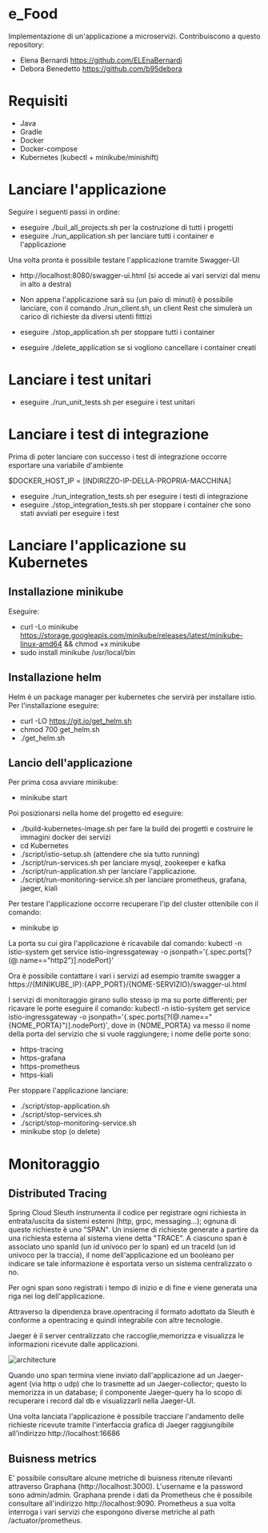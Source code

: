# e_Food
Implementazione di un'applicazione a microservizi.
Contribuiscono a questo repository:
- Elena Bernardi https://github.com/ELEnaBernardi
- Debora Benedetto https://github.com/b95debora

# Requisiti
- Java
- Gradle
- Docker
- Docker-compose
- Kubernetes (kubectl + minikube/minishift)

# Lanciare l'applicazione
Seguire i seguenti passi in ordine:
- eseguire ./buil_all_projects.sh per la costruzione di tutti i progetti
- eseguire ./run_application.sh per lanciare tutti i container e l'applicazione

Una volta pronta è possibile testare l'applicazione tramite Swagger-UI
  - http://localhost:8080/swagger-ui.html (si accede ai vari servizi dal menu in alto a destra)
  
- Non appena l'applicazione sarà su (un paio di minuti) è possibile lanciare, con il comando ./run_client.sh, un client Rest che        simulerà un carico di richieste da diversi utenti fittizi

- eseguire ./stop_application.sh per stoppare tutti i container
- eseguire ./delete_application se si vogliono cancellare i container creati

# Lanciare i test unitari
- eseguire ./run_unit_tests.sh per eseguire i test unitari

# Lanciare i test di integrazione
Prima di poter lanciare con successo i test di integrazione occorre esportare una variabile d'ambiente 

$DOCKER_HOST_IP = [INDIRIZZO-IP-DELLA-PROPRIA-MACCHINA]
- eseguire ./run_integration_tests.sh per eseguire i testi di integrazione
- eseguire ./stop_integration_tests.sh per stoppare i container che sono stati avviati per eseguire i test

# Lanciare l'applicazione su Kubernetes 
## Installazione minikube
Eseguire:
- curl -Lo minikube https://storage.googleapis.com/minikube/releases/latest/minikube-linux-amd64 && chmod +x minikube
- sudo install minikube /usr/local/bin
## Installazione helm
Helm è un package manager per kubernetes che servirà per installare istio. Per l'installazione eseguire:
- curl -LO https://git.io/get_helm.sh
- chmod 700 get_helm.sh
- ./get_helm.sh
## Lancio dell'applicazione
Per prima cosa avviare minikube:
- minikube start

Poi posizionarsi nella home del progetto ed eseguire:
- ./build-kubernetes-image.sh per fare la build dei progetti e costruire le immagini docker dei servizi
- cd Kubernetes
- ./script/istio-setup.sh (attendere che sia tutto running)
- ./script/run-services.sh per lanciare mysql, zookeeper e kafka
- ./script/run-application.sh per lanciare l'applicazione.
- ./script/run-monitoring-service.sh per lanciare prometheus, grafana, jaeger, kiali

Per testare l'applicazione occorre recuperare l'ip del cluster ottenibile con il comando:
- minikube ip

La porta su cui gira l'applicazione è ricavabile dal comando:
kubectl -n istio-system get service istio-ingressgateway -o jsonpath='{.spec.ports[?(@.name=="http2")].nodePort}'

Ora è possibile contattare i vari i servizi ad esempio tramite swagger a https://{MINIKUBE_IP}:{APP_PORT}/{NOME-SERVIZIO}/swagger-ui.html

I servizi di monitoraggio girano sullo stesso ip ma su porte differenti; per ricavare le porte eseguire il comando:
kubectl -n istio-system get service istio-ingressgateway -o jsonpath='{.spec.ports[?(@.name=="{NOME_PORTA}")].nodePort}',
dove in {NOME_PORTA} va messo il nome della porta del servizio che si vuole raggiungere; i nome delle porte sono:
- https-tracing
- https-grafana
- https-prometheus
- https-kiali

Per stoppare l'applicazione lanciare:
- ./script/stop-application.sh
- ./script/stop-services.sh
- ./script/stop-monitoring-service.sh
- minikube stop (o delete)

# Monitoraggio
  ## Distributed Tracing
  Spring Cloud Sleuth instrumenta il codice per registrare ogni richiesta in entrata/uscita da sistemi esterni (http, grpc,
  messaging...); ognuna di queste 
  richieste è uno "SPAN". Un insieme di richieste generate a partire da una richiesta esterna al sistema viene detta "TRACE".
  A ciascuno span è associato uno spanId (un id univoco per lo span) ed un traceId (un id univoco per la traccia), il nome
  dell'applicazione ed un booleano per indicare se tale informazione è esportata verso un sistema centralizzato o no.
  
  Per ogni span sono registrati i tempo di inizio e di fine e viene generata una riga nei log dell'applicazione.
  
  Attraverso la dipendenza brave.opentracing il formato adottato da Sleuth è conforme a opentracing e quindi integrabile con altre
  tecnologie.
  
  Jaeger è il server centralizzato che raccoglie,memorizza e visualizza le informazioni ricevute dalle applicazioni.
  
  ![architecture](https://user-images.githubusercontent.com/27349928/54783239-29c63c80-4c21-11e9-9ff2-6a866c845888.png)
  
  Quando uno span termina viene inviato dall'applicazione ad un Jaeger-agent (via http o udp) che lo trasmette ad un Jaeger-collector;
  questo lo memorizza in un database; il componente Jaeger-query ha lo scopo di recuperare i record dal db e visualizzarli nella
  Jaeger-UI.
  
  Una volta lanciata l'applicazione è possibile tracciare l'andamento delle richieste ricevute tramite l'interfaccia grafica di Jaeger
  raggiungibile all'indirizzo http://localhost:16686
  
  ## Buisness metrics
  E' possibile consultare alcune metriche di buisness ritenute rilevanti attraverso Graphana (http://localhost:3000). L'username e la     password sono admin/admin. Graphana prende i dati da Prometheus che è possibile consultare all'indirizzo http://localhost:9090.         Prometheus a sua volta interroga i vari servizi che espongono diverse metriche al path /actuator/prometheus. 

